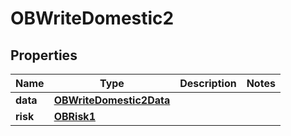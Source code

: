 
# OBWriteDomestic2

## Properties
Name | Type | Description | Notes
------------ | ------------- | ------------- | -------------
**data** | [**OBWriteDomestic2Data**](OBWriteDomestic2Data.md) |  | 
**risk** | [**OBRisk1**](OBRisk1.md) |  | 



